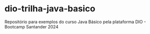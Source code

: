 # dio-trilha-java-basico
Repositório para exemplos do curso Java Básico pela plataforma DIO - Bootcamp Santander 2024
